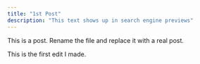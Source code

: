 ```yaml
---
title: "1st Post"
description: "This text shows up in search engine previews"
---
```


This is a post. Rename the file and replace it with a real post.

This is the first edit I made.

